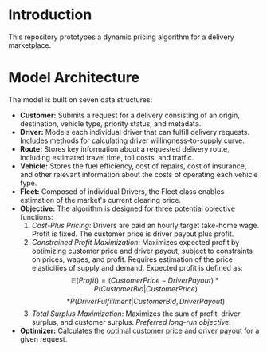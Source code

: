 # Introduction
This repository prototypes a dynamic pricing algorithm for a delivery marketplace. 

# Model Architecture
The model is built on seven data structures:
* __Customer:__ Submits a request for a delivery consisting of an origin, destination, vehicle type, priority status, and metadata. 
* __Driver:__ Models each individual driver that can fulfill delivery requests. Includes methods for calculating driver willingness-to-supply curve. 
* __Route:__ Stores key information about a requested delivery route, including estimated travel time, toll costs, and traffic. 
* __Vehicle:__ Stores the fuel efficiency, cost of repairs, cost of insurance, and other relevant information about the costs of operating each vehicle type. 
* __Fleet:__ Composed of individual Drivers, the Fleet class enables estimation of the market's current clearing price. 
* __Objective:__ The algorithm is designed for three potential objective functions:
  1. _Cost-Plus Pricing_: Drivers are paid an hourly target take-home wage. Profit is fixed. The customer price is driver payout plus profit.  
  2. _Constrained Profit Maximization_: Maximizes expected profit by optimizing customer price and driver payout, subject to constraints on prices, wages, and profit. Requires estimation of the price elasticities of supply and demand. Expected profit is defined as:
     $$ \mathbb{E}(Profit) = (Customer Price - Driver Payout) * P(Customer Bid | Customer Price)$$
                   $$ * P(Driver Fulfillment | Customer Bid, Driver Payout)$$
  3. _Total Surplus Maximization_: Maximizes the sum of profit, driver surplus, and customer surplus. _Preferred long-run objective._ 
* __Optimizer:__ Calculates the optimal customer price and driver payout for a given request. 
